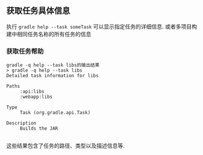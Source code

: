 ## 获取任务具体信息

执行 `gradle help --task someTask` 可以显示指定任务的详细信息. 或者多项目构建中相同任务名称的所有任务的信息

### 获取任务帮助

```
gradle -q help --task libs的输出结果
> gradle -q help --task libs
Detailed task information for libs

Paths
     :api:libs
     :webapp:libs

Type
     Task (org.gradle.api.Task)

Description
     Builds the JAR
     
```

这些结果包含了任务的路径、类型以及描述信息等.